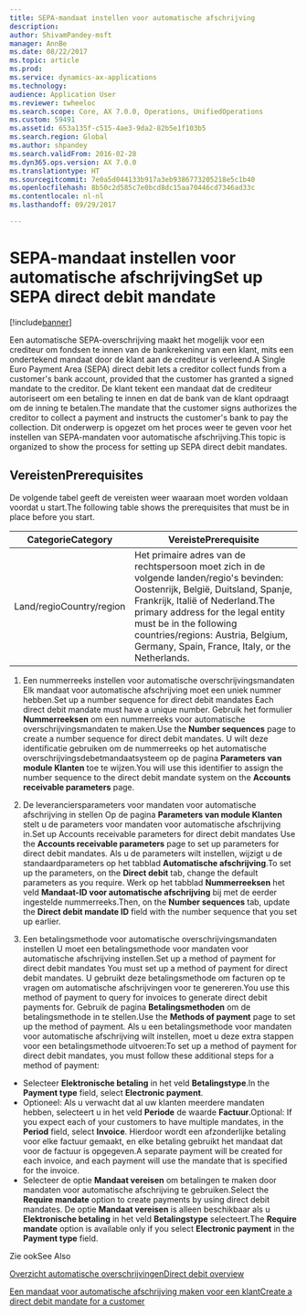 ```yaml
---
title: SEPA-mandaat instellen voor automatische afschrijving
description: 
author: ShivamPandey-msft
manager: AnnBe
ms.date: 08/22/2017
ms.topic: article
ms.prod: 
ms.service: dynamics-ax-applications
ms.technology: 
audience: Application User
ms.reviewer: twheeloc
ms.search.scope: Core, AX 7.0.0, Operations, UnifiedOperations
ms.custom: 59491
ms.assetid: 653a135f-c515-4ae3-9da2-82b5e1f103b5
ms.search.region: Global
ms.author: shpandey
ms.search.validFrom: 2016-02-28
ms.dyn365.ops.version: AX 7.0.0
ms.translationtype: HT
ms.sourcegitcommit: 7e0a5d044133b917a3eb9386773205218e5c1b40
ms.openlocfilehash: 8b50c2d585c7e0bcd8dc15aa70446cd7346ad33c
ms.contentlocale: nl-nl
ms.lasthandoff: 09/29/2017

---
```


# <a name="set-up-sepa-direct-debit-mandate"></a><span data-ttu-id="4b86a-102">SEPA-mandaat instellen voor automatische afschrijving</span><span class="sxs-lookup"><span data-stu-id="4b86a-102">Set up SEPA direct debit mandate</span></span>

[!include[banner](../includes/banner.md)]




<span data-ttu-id="4b86a-103">Een automatische SEPA-overschrijving maakt het mogelijk voor een crediteur om fondsen te innen van de bankrekening van een klant, mits een ondertekend mandaat door de klant aan de crediteur is verleend.</span><span class="sxs-lookup"><span data-stu-id="4b86a-103">A Single Euro Payment Area (SEPA) direct debit lets a creditor collect funds from a customer's bank account, provided that the customer has granted a signed mandate to the creditor.</span></span> <span data-ttu-id="4b86a-104">De klant tekent een mandaat dat de crediteur autoriseert om een betaling te innen en dat de bank van de klant opdraagt om de inning te betalen.</span><span class="sxs-lookup"><span data-stu-id="4b86a-104">The mandate that the customer signs authorizes the creditor to collect a payment and instructs the customer's bank to pay the collection.</span></span> <span data-ttu-id="4b86a-105">Dit onderwerp is opgezet om het proces weer te geven voor het instellen van SEPA-mandaten voor automatische afschrijving.</span><span class="sxs-lookup"><span data-stu-id="4b86a-105">This topic is organized to show the process for setting up SEPA direct debit mandates.</span></span>

## <a name="prerequisites"></a><span data-ttu-id="4b86a-106">Vereisten</span><span class="sxs-lookup"><span data-stu-id="4b86a-106">Prerequisites</span></span>
<span data-ttu-id="4b86a-107">De volgende tabel geeft de vereisten weer waaraan moet worden voldaan voordat u start.</span><span class="sxs-lookup"><span data-stu-id="4b86a-107">The following table shows the prerequisites that must be in place before you start.</span></span>

| <span data-ttu-id="4b86a-108">Categorie</span><span class="sxs-lookup"><span data-stu-id="4b86a-108">Category</span></span>       | <span data-ttu-id="4b86a-109">Vereiste</span><span class="sxs-lookup"><span data-stu-id="4b86a-109">Prerequisite</span></span>                                                                                                                                              |
|----------------|-----------------------------------------------------------------------------------------------------------------------------------------------------------|
| <span data-ttu-id="4b86a-110">Land/regio</span><span class="sxs-lookup"><span data-stu-id="4b86a-110">Country/region</span></span> | <span data-ttu-id="4b86a-111">Het primaire adres van de rechtspersoon moet zich in de volgende landen/regio's bevinden: Oostenrijk, België, Duitsland, Spanje, Frankrijk, Italië of Nederland.</span><span class="sxs-lookup"><span data-stu-id="4b86a-111">The primary address for the legal entity must be in the following countries/regions: Austria, Belgium, Germany, Spain, France, Italy, or the Netherlands.</span></span> |

1. <span data-ttu-id="4b86a-112">Een nummerreeks instellen voor automatische overschrijvingsmandaten
Elk mandaat voor automatische afschrijving moet een uniek nummer hebben.</span><span class="sxs-lookup"><span data-stu-id="4b86a-112">Set up a number sequence for direct debit mandates Each direct debit mandate must have a unique number.</span></span> <span data-ttu-id="4b86a-113">Gebruik het formulier **Nummerreeksen** om een nummerreeks voor automatische overschrijvingsmandaten te maken.</span><span class="sxs-lookup"><span data-stu-id="4b86a-113">Use the **Number sequences** page to create a number sequence for direct debit mandates.</span></span> <span data-ttu-id="4b86a-114">U wilt deze identificatie gebruiken om de nummerreeks op het automatische overschrijvingsdebetmandaatsysteem op de pagina **Parameters van module Klanten** toe te wijzen.</span><span class="sxs-lookup"><span data-stu-id="4b86a-114">You will use this identifier to assign the number sequence to the direct debit mandate system on the **Accounts receivable parameters** page.</span></span>

2. <span data-ttu-id="4b86a-115">De leveranciersparameters voor mandaten voor automatische afschrijving in stellen
Op de pagina **Parameters van module Klanten** stelt u de parameters voor mandaten voor automatische afschrijving in.</span><span class="sxs-lookup"><span data-stu-id="4b86a-115">Set up Accounts receivable parameters for direct debit mandates Use the **Accounts receivable parameters** page to set up parameters for direct debit mandates.</span></span> <span data-ttu-id="4b86a-116">Als u de parameters wilt instellen, wijzigt u de standaardparameters op het tabblad **Automatische afschrijving**.</span><span class="sxs-lookup"><span data-stu-id="4b86a-116">To set up the parameters, on the **Direct debit** tab, change the default parameters as you require.</span></span> <span data-ttu-id="4b86a-117">Werk op het tabblad **Nummerreeksen** het veld **Mandaat-ID voor automatische afschrijving** bij met de eerder ingestelde nummerreeks.</span><span class="sxs-lookup"><span data-stu-id="4b86a-117">Then, on the **Number sequences** tab, update the **Direct debit mandate ID** field with the number sequence that you set up earlier.</span></span>

3. <span data-ttu-id="4b86a-118">Een betalingsmethode voor automatische overschrijvingsmandaten instellen
U moet een betalingsmethode voor mandaten voor automatische afschrijving instellen.</span><span class="sxs-lookup"><span data-stu-id="4b86a-118">Set up a method of payment for direct debit mandates You must set up a method of payment for direct debit mandates.</span></span> <span data-ttu-id="4b86a-119">U gebruikt deze betalingsmethode om facturen op te vragen om automatische afschrijvingen voor te genereren.</span><span class="sxs-lookup"><span data-stu-id="4b86a-119">You use this method of payment to query for invoices to generate direct debit payments for.</span></span> <span data-ttu-id="4b86a-120">Gebruik de pagina **Betalingsmethoden** om de betalingsmethode in te stellen.</span><span class="sxs-lookup"><span data-stu-id="4b86a-120">Use the **Methods of payment** page to set up the method of payment.</span></span> <span data-ttu-id="4b86a-121">Als u een betalingsmethode voor mandaten voor automatische afschrijving wilt instellen, moet u deze extra stappen voor een betalingsmethode uitvoeren:</span><span class="sxs-lookup"><span data-stu-id="4b86a-121">To set up a method of payment for direct debit mandates, you must follow these additional steps for a method of payment:</span></span>

-   <span data-ttu-id="4b86a-122">Selecteer **Elektronische betaling** in het veld **Betalingstype**.</span><span class="sxs-lookup"><span data-stu-id="4b86a-122">In the **Payment type** field, select **Electronic payment**.</span></span>
-   <span data-ttu-id="4b86a-123">Optioneel: Als u verwacht dat al uw klanten meerdere mandaten hebben, selecteert u in het veld **Periode** de waarde **Factuur**.</span><span class="sxs-lookup"><span data-stu-id="4b86a-123">Optional: If you expect each of your customers to have multiple mandates, in the **Period** field, select **Invoice**.</span></span> <span data-ttu-id="4b86a-124">Hierdoor wordt een afzonderlijke betaling voor elke factuur gemaakt, en elke betaling gebruikt het mandaat dat voor de factuur is opgegeven.</span><span class="sxs-lookup"><span data-stu-id="4b86a-124">A separate payment will be created for each invoice, and each payment will use the mandate that is specified for the invoice.</span></span>
-   <span data-ttu-id="4b86a-125">Selecteer de optie **Mandaat vereisen** om betalingen te maken door mandaten voor automatische afschrijving te gebruiken.</span><span class="sxs-lookup"><span data-stu-id="4b86a-125">Select the **Require mandate** option to create payments by using direct debit mandates.</span></span> <span data-ttu-id="4b86a-126">De optie **Mandaat vereisen** is alleen beschikbaar als u **Elektronische betaling** in het veld **Betalingstype** selecteert.</span><span class="sxs-lookup"><span data-stu-id="4b86a-126">The **Require mandate** option is available only if you select **Electronic payment** in the **Payment type** field.</span></span>

<span data-ttu-id="4b86a-127">Zie ook</span><span class="sxs-lookup"><span data-stu-id="4b86a-127">See Also</span></span>

[<span data-ttu-id="4b86a-128">Overzicht automatische overschrijvingen</span><span class="sxs-lookup"><span data-stu-id="4b86a-128">Direct debit overview</span></span>](sepa-direct-debit-overview.md) 

[<span data-ttu-id="4b86a-129">Een mandaat voor automatische afschrijving maken voor een klant</span><span class="sxs-lookup"><span data-stu-id="4b86a-129">Create a direct debit mandate for a customer</span></span>](tasks/create-direct-debit-mandate-customer.md) 


